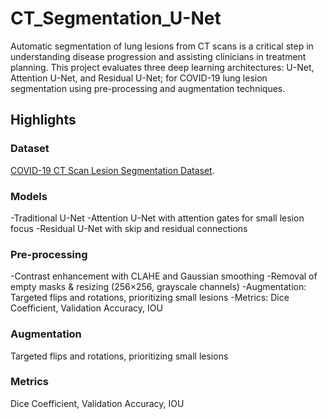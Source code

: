 # CT_Segmentation_U-Net
Automatic segmentation of lung lesions from CT scans is a critical step in understanding disease progression and assisting clinicians in treatment planning.
This project evaluates three deep learning architectures: U-Net, Attention U-Net, and Residual U-Net; for COVID-19 lung lesion segmentation using pre-processing and augmentation techniques.

## Highlights

### Dataset
[COVID-19 CT Scan Lesion Segmentation Dataset](https://www.kaggle.com/datasets/maedemaftouni/covid19-ct-scan-lesion-segmentation-dataset).
 
### Models
-Traditional U-Net 
-Attention U-Net with attention gates for small lesion focus 
-Residual U-Net with skip and residual connections

### Pre-processing
-Contrast enhancement with CLAHE and Gaussian smoothing 
-Removal of empty masks & resizing (256×256, grayscale channels) 
-Augmentation: Targeted flips and rotations, prioritizing small lesions 
-Metrics: Dice Coefficient, Validation Accuracy, IOU

### Augmentation
Targeted flips and rotations, prioritizing small lesions 

### Metrics
Dice Coefficient, Validation Accuracy, IOU
